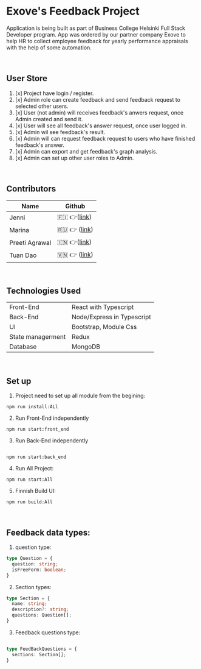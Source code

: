<h1>Exove's Feedback Project</h1>

<p>Application is being built as part of Business College Helsinki Full Stack Developer program. App was ordered by our partner company Exove to help HR to collect employee feedback for yearly performance appraisals with the help of some automation. </p>

<br/>

<h2>User Store</h2>

1. [x] Project have login / register.
2. [x] Admin role can create feedback and send feedback request to selected other users.
3. [x] User (not admin) will receives feedback's anwers request, once Admin created and send it.
4. [x] User will see all feedback's answer request, once user logged in. 
5. [x] Admin wil see feedback's result.
6. [x] Admin will can request feedback request to users who have finished feedback's answer. 
7. [x] Admin can export and get feedback's graph analysis.
8. [x] Admin can set up other user roles to Admin.


<br/>
<h2>Contributors</h2>

| Name           | Github                                                    |
| -------------- | ---------------------------------------------------------- |
| Jenni          | 🇫🇮 👉(<a href='https://github.com/kirpister'>link</a>)     |
| Marina         | 🇷🇺 👉 (<a href='https://github.com/marinezh'>link</a>)     |
| Preeti Agrawal | 🇮🇳 👉(<a href='https://github.com/preetiag18'>link</a>)    |
| Tuan Dao       | 🇻🇳 👉 (<a href='https://github.com/TuanDao-0110'>link</a>) |

<br/>

<h2>Technologies Used</h2>

|                   |                            |
| ----------------- | -------------------------- |
| Front-End         | React with Typescript      |
| Back-End          | Node/Express in Typescript |
| UI                | Bootstrap, Module Css      |
| State managerment | Redux                      |
| Database          | MongoDB                    |

<br/>

<h2>Set up </h2>

1. Project need to set up all module from the begining:

```
npm run install:ALl
```

2. Run Front-End independently

```
npm run start:front_end

```

3. Run Back-End independently

```

npm run start:back_end

```

4. Run All Project:

```
npm run start:All
```

5. Finnish Build UI:

```
npm run build:All

```

<br/>
<h2>Feedback data types: </h2>


1. question type:
```ts
type Question = {
  question: string;
  isFreeForm: boolean;
}
```
2. Section types:
```ts
type Section = {
  name: string;
  description?: string;
  questions: Question[]; 
}
```

3. Feedback questions type:

```ts

type FeedBackQuestions = {
  sections: Section[];
}
```
